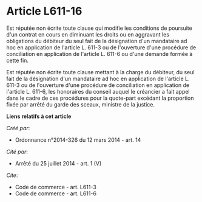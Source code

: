 # Article L611-16

Est réputée non écrite toute clause qui modifie les conditions de poursuite d'un contrat en cours en diminuant les droits ou
en aggravant les obligations du débiteur du seul fait de la désignation d'un mandataire ad hoc en application de l'article L.
611-3 ou de l'ouverture d'une procédure de conciliation en application de l'article L. 611-6 ou d'une demande formée à cette
fin. 

Est réputée non écrite toute clause mettant à la charge du débiteur, du seul fait de la désignation d'un mandataire ad hoc en
application de l'article L. 611-3 ou de l'ouverture d'une procédure de conciliation en application de l'article L. 611-6, les
honoraires du conseil auquel le créancier a fait appel dans le cadre de ces procédures pour la quote-part excédant la
proportion fixée par arrêté du garde des sceaux, ministre de la justice.

**Liens relatifs à cet article**

_Créé par_:

  - Ordonnance n°2014-326 du 12 mars 2014 - art. 14

_Cité par_:

  - Arrêté du 25 juillet 2014 - art. 1 (V)

_Cite_:

  - Code de commerce - art. L611-3
  - Code de commerce - art. L611-6
